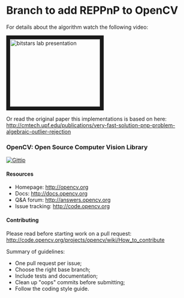 # Branch to add REPPnP to OpenCV

For details about the algorithm watch the following video:

<a href="http://www.youtube.com/watch?feature=player_embedded&v=h-SCQF-xujs
" target="_blank"><img src="http://img.youtube.com/vi/h-SCQF-xujs/0.jpg" 
alt="bitstars lab presentation" width="240" height="180" border="10" /></a>

Or read the original paper this implementations is based on here: <http://cmtech.upf.edu/publications/very-fast-solution-pnp-problem-algebraic-outlier-rejection> 

### OpenCV: Open Source Computer Vision Library

[![Gittip](http://img.shields.io/gittip/OpenCV.png)](https://www.gittip.com/OpenCV/)

#### Resources

* Homepage: <http://opencv.org>
* Docs: <http://docs.opencv.org>
* Q&A forum: <http://answers.opencv.org>
* Issue tracking: <http://code.opencv.org>

#### Contributing

Please read before starting work on a pull request: <http://code.opencv.org/projects/opencv/wiki/How_to_contribute>

Summary of guidelines:

* One pull request per issue;
* Choose the right base branch;
* Include tests and documentation;
* Clean up "oops" commits before submitting;
* Follow the coding style guide.

